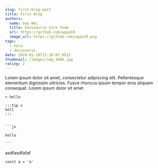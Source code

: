 ```yaml
---
slug: first-blog-post
title: First Blog
authors:
  name: Gao Wei
  title: Docusaurus Core Team
  url: https://github.com/wgao19
  image_url: https://github.com/wgao19.png
tags:
  - hola
  - docusaurus
date: 2024-01-18T12:18:07.051Z
thumbnail: /images/img_1606.jpg
rating: 2
---
```

Lorem ipsum dolor sit amet, consectetur adipiscing elit. Pellentesque elementum dignissim ultricies. Fusce rhoncus ipsum tempor eros aliquam consequat. Lorem ipsum dolor sit amet

````
> hello

:::tip x
hell
:::


```js

hello

```
````
asdfasdfafaf


```
const a = 'a'
```
